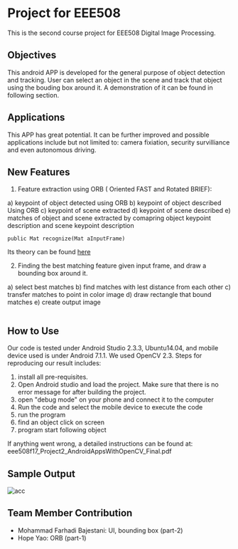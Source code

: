 # Project for EEE508 
This is the second course project for EEE508 Digital Image Processing. 

## Objectives
This  android APP is developed for the general purpose of object detection and tracking. User can select an object in the scene and track that object using the bouding box around it. A demonstration of it can be found in following section.


## Applications
This APP has great potential. It can be further improved and possible applications include but not limited to: camera fixiation, security survilliance and even autonomous driving. 


## New Features

1. Feature extraction using ORB ( Oriented FAST and Rotated BRIEF):

a) keypoint of object detected using ORB
b) keypoint of object described Using ORB
c) keypoint of scene extracted
d) keypoint of scene described
e) matches of object and scene extracted by comapring object keypoint description and scene keypoint description
```
public Mat recognize(Mat aInputFrame)
```
Its theory can be found [here](http://www.willowgarage.com/sites/default/files/orb_final.pdf)

2. Finding the best matching feature given input frame, and draw a bounding box around it.

a) select best matches
b) find matches with lest distance from each other
c) transfer matches to point in color image
d) draw rectangle that bound matches
e) create output image

```

```

## How to Use
Our code is tested under Android Studio 2.3.3, Ubuntu14.04, and mobile device used is under Android 7.1.1. We used OpenCV 2.3.
Steps for reproducing our result includes:

1. install all pre-requisites.
2. Open Android studio and load the project. Make sure that there is no error message for after building the project.
3. open "debug mode" on your phone and connect it to the computer
4. Run the code and select the mobile device to execute the code
5. run the program
6. find an object click on screen
7. program start following object

If anything went wrong, a detailed instructions can be found at:
eee508f17_Project2_AndroidAppsWithOpenCV_Final.pdf

## Sample Output
![acc](../master/assets/sample_output.gif)

## Team Member Contribution
- Mohammad Farhadi Bajestani: UI, bounding box (part-2)
- Hope Yao: ORB (part-1)



